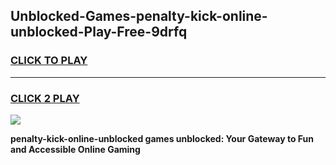 
## Unblocked-Games-penalty-kick-online-unblocked-Play-Free-9drfq
<h3>
<a href="https://premium76.site?title=penalty-kick-online-unblocked&ref=10A">CLICK TO PLAY</a></h3>
<hr>

<h3>
<a href="https://premium76.site?title=penalty-kick-online-unblocked&ref=10A">CLICK 2 PLAY</a>
  
</h3>

<a href="https://premium76.site?title=penalty-kick-online-unblocked&ref=10A"><img src="https://clearcache.store/games.png"></a>


**penalty-kick-online-unblocked games unblocked: Your Gateway to Fun and Accessible Online Gaming**
